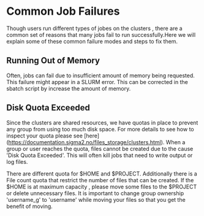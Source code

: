 # Common Job Failures

Though users run different types of jobes on the clusters , there are a common set of reasons
that many jobs fail to run successfully.Here we will explain  some of these common failure modes
 and  steps to fix them.

## Running Out of Memory

Often, jobs can fail due to insufficient amount of memory being requested. This failure might 
appear in a SLURM error.
This can be corrected in the sbatch script by increase the amount of memory.

## Disk Quota Exceeded

Since the clusters are shared resources, we have quotas in place to prevent any group from using too much 
disk space. For more details to see how to inspect your quota please see [here] (https://documentation.sigma2.no/files_storage/clusters.html). When a group or user reaches
 the quota, files cannot  be created due to the cause 'Disk Quota Exceeded'. This will often kill jobs that
 need to write output or log files.
 
There are different quota for $HOME and $PROJECT. Additionally there is a File count quota that restrict the 
number of files that can be created. If the $HOME is at maximum capacity , please move some files to the $PROJECT
or delete unnecessary files.
It is important to change group ownership 'username_g' to 'username' while moving your files so that you get the 
benefit of moving.

